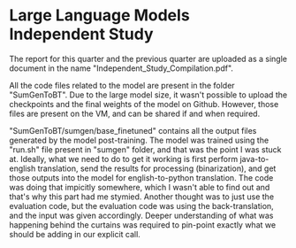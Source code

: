 # Large Language Models Independent Study

The report for this quarter and the previous quarter are uploaded as a single document in the name "Independent_Study_Compilation.pdf".

All the code files related to the model are present in the folder "SumGenToBT". Due to the large model size, it wasn't possible to upload the checkpoints and the final weights of the model on Github. However, those files are present on the VM, and can be shared if and when required.

"SumGenToBT/sumgen/base_finetuned" contains all the output files generated by the model post-training. The model was trained using the "run.sh" file present in "sumgen" folder, and that was the point I was stuck at. Ideally, what we need to do to get it working is first perform java-to-english translation, send the results for processing (binarization), and get those outputs into the model for english-to-python translation. The code was doing that impicitly somewhere, which I wasn't able to find out and that's why this part had me stymied. Another thought was to just use the evaluation code, but the evaluation code was using the back-translation, and the input was given accordingly. Deeper understanding of what was happening behind the curtains was required to pin-point exactly what we should be adding in our explicit call.
